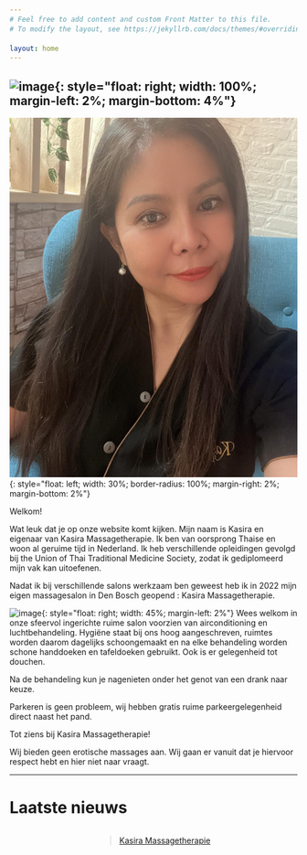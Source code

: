 ```yaml
---
# Feel free to add content and custom Front Matter to this file.
# To modify the layout, see https://jekyllrb.com/docs/themes/#overriding-theme-defaults

layout: home
---
```


![image](../assets/banner.jpg){: style="float: right; width: 100%; margin-left: 2%; margin-bottom: 4%"}
---

![image](assets/kasira.jfif){: style="float: left; width: 30%; border-radius: 100%; margin-right: 2%; margin-bottom: 2%"}

Welkom!

 

Wat leuk dat je op onze website komt kijken. Mijn naam is Kasira en eigenaar van Kasira Massagetherapie. Ik ben van oorsprong Thaise en woon al geruime tijd in Nederland. Ik heb verschillende opleidingen gevolgd bij the Union of Thai Traditional Medicine Society, zodat ik gediplomeerd mijn vak kan uitoefenen.

 

Nadat ik bij verschillende salons werkzaam ben geweest heb ik in 2022 mijn eigen massagesalon in Den Bosch geopend : Kasira Massagetherapie.


  
![image](../assets/room.jpg){: style="float: right; width: 45%; margin-left: 2%"}
Wees welkom in onze sfeervol ingerichte ruime salon voorzien van airconditioning en luchtbehandeling. Hygiëne staat bij ons hoog aangeschreven, ruimtes worden daarom dagelijks schoongemaakt en na elke behandeling worden schone handdoeken en tafeldoeken gebruikt. Ook is er gelegenheid tot douchen.

Na de behandeling kun je nagenieten onder het genot van een drank naar keuze.

Parkeren is geen probleem, wij hebben gratis ruime parkeergelegenheid direct naast het pand. 

 

Tot ziens bij Kasira Massagetherapie!

Wij bieden geen erotische massages aan. Wij gaan er vanuit dat je hiervoor respect hebt en hier niet naar vraagt.

---


# Laatste nieuws
<div id="fb-root"></div>
<script async defer crossorigin="anonymous" src="https://connect.facebook.net/en_US/sdk.js#xfbml=1&version=v23.0"></script>

<div style="display: flex; justify-content: center;">

<div class="fb-page" data-href="https://www.facebook.com/Kasira-Massagetherapie-100085594200024/" data-tabs="timeline" data-width="500" data-height="1000" data-small-header="false" data-adapt-container-width="false" data-hide-cover="true" data-show-facepile="false"><blockquote cite="https://www.facebook.com/Kasira-Massagetherapie-100085594200024/" class="fb-xfbml-parse-ignore"><a href="https://www.facebook.com/Kasira-Massagetherapie-100085594200024/">Kasira Massagetherapie</a></blockquote></div>

</div>

<div class="salonized-booking" data-company="yuxfdDQNtyh2fTTnntue1pWB" data-color="#fc1d33" data-language="nl" data-position="right" data-outline="shadow"></div><script src="https://static-widget.salonized.com/loader.js"></script>
